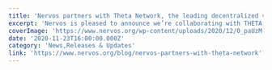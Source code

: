 ```yaml
---
title: 'Nervos partners with Theta Network, the leading decentralized video delivery platform'
excerpt: 'Nervos is pleased to announce we’re collaborating with THETA.tv, the leading decentralized video application powered by Theta Network to bring exclusive live video content to the global crypto communi'
coverImage: 'https://www.nervos.org/wp-content/uploads/2020/12/0_paUzM-1guPZNX6s6.png'
date: '2020-11-23T16:00:00.000Z'
category: 'News,Releases & Updates'
link: 'https://www.nervos.org/blog/nervos-partners-with-theta-network'
---
```



